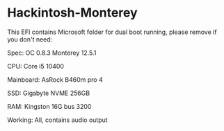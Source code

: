 # Hackintosh-Monterey
This EFI contains Microsoft folder for dual boot running, please remove if you don't need:

Spec: OC 0.8.3 Monterey 12.5.1

CPU: Core i5 10400

Mainboard: AsRock B460m pro 4

SSD: Gigabyte NVME 256GB

RAM: Kingston 16G bus 3200

Working: All, contains audio output
